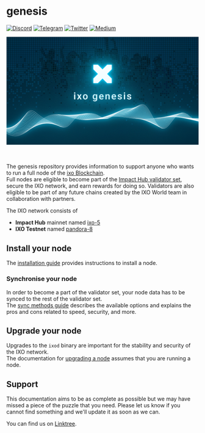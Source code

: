 # genesis

[![Discord](https://img.shields.io/badge/Discord-7289DA?style=for-the-badge&logo=discord&logoColor=white)](https://discord.com/invite/ixo) [![Telegram](https://img.shields.io/badge/Telegram-2CA5E0?style=for-the-badge&logo=telegram&logoColor=white)](https://t.me/ixonetwork)
[![Twitter](https://img.shields.io/badge/Twitter-1DA1F2?style=for-the-badge&logo=twitter&logoColor=white)](https://twitter.com/ixoworld)
[![Medium](https://img.shields.io/badge/Medium-12100E?style=for-the-badge&logo=medium&logoColor=white)](https://medium.com/ixo-blog)

<p align="center">
  <img src="assets/images/readme_banner.png" />
</p>
<br />

The genesis repository provides information to support anyone who wants to run a full node of the [ixo Blockchain](https://github.com/ixofoundation/ixo-blockchain).  
Full nodes are eligible to become part of the [Impact Hub validator set](https://explorer.ixo.earth/ixo/staking), secure the IXO network, and earn rewards for doing so. Validators are also eligible to be part of any future chains created by the IXO World team in collaboration with partners.

The IXO network consists of

- **Impact Hub** mainnet named [ixo-5](./ixo-5/)
- **IXO Testnet** named [pandora-8](./pandora-8/)

## Install your node

The [installation guide](./README_INSTALL.md) provides instructions to install a node.

### Synchronise your node

In order to become a part of the validator set, your node data has to be synced to the rest of the validator set.  
The [sync methods guide](./README_SYNC_METHODS.md) describes the available options and explains the pros and cons related to speed, security, and more.

## Upgrade your node

Upgrades to the `ixod` binary are important for the stability and security of the IXO network.  
The documentation for [upgrading a node](./README_UPGRADE.md) assumes that you are running a node.

## Support

This documentation aims to be as complete as possible but we may have missed a piece of the puzzle that you need. Please let us know if you cannot find something and we'll update it as soon as we can.

You can find us on [Linktree](https://linktr.ee/ixo_world).
